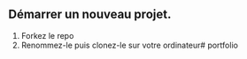 ## Démarrer un nouveau projet.

1. Forkez le repo
1. Renommez-le puis clonez-le sur votre ordinateur# portfolio
